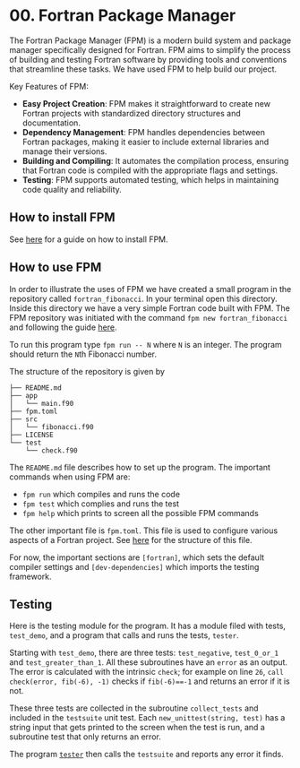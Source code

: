 # 00. Fortran Package Manager

The Fortran Package Manager (FPM) is a modern build system and package manager specifically designed for Fortran. 
FPM aims to simplify the process of building and testing Fortran software by providing tools and conventions that streamline these tasks.
We have used FPM to help build our project.

Key Features of FPM:
  * **Easy Project Creation**: FPM makes it straightforward to create new Fortran projects with standardized directory structures and documentation.
  * **Dependency Management**: FPM handles dependencies between Fortran packages, making it easier to include external libraries and manage their versions.
  * **Building and Compiling**: It automates the compilation process, ensuring that Fortran code is compiled with the appropriate flags and settings.
  * **Testing**: FPM supports automated testing, which helps in maintaining code quality and reliability.


## How to install FPM

See [here](https://fpm.fortran-lang.org/install/index.html) for a guide on how to install FPM. 

## How to use FPM

In order to illustrate the uses of FPM we have created a small program in the repository called `fortran_fibonacci`. In your terminal open this directory. Inside this directory we have a very simple Fortran code built with FPM. The FPM repository was initiated with the command `fpm new fortran_fibonacci` and following the guide [here](https://fpm.fortran-lang.org/tutorial/hello-fpm.html). 

To run this program type `fpm run -- N` where `N` is an integer. The program should return the `N`th Fibonacci number.

The structure of the repository is given by
```
├── README.md
├── app
│   └── main.f90
├── fpm.toml
├── src
│   └── fibonacci.f90
├── LICENSE
└── test
    └── check.f90
```
The `README.md` file describes how to set up the program.
The important commands when using FPM are: 
  - `fpm run` which compiles and runs the code
  - `fpm test` which complies and runs the test
  - `fpm help` which prints to screen all the possible FPM commands

The other important file is `fpm.toml`. This file is used to configure various aspects of a Fortran project. See [here](https://github.com/ImperialCollegeLondon/ReCoDE-Solving-Singular-PDEs-in-Fortran/blob/main/fortran_fibonacci/fpm.toml) for the structure of this file. 

For now, the important sections are `[fortran]`, which sets the default compiler settings and `[dev-dependencies]` which imports the testing framework.


## Testing

Here is the testing module for the program. It has a module filed with tests, `test_demo`, and a program that calls and runs the tests, `tester`.

Starting with `test_demo`, there are three tests: `test_negative`, `test_0_or_1` and `test_greater_than_1`. All these subroutines have an `error` as an output. The error is calculated with the intrinsic `check`; for example on line `26`, `call check(error, fib(-6), -1)` checks if `fib(-6)==-1` and returns an error if it is not.

These three tests are collected in the subroutine `collect_tests` and included in the `testsuite` unit test. Each `new_unittest(string, test)` has a string input that gets printed to the screen when the test is run, and a subroutine test that only returns an error. 

The program [`tester`](https://github.com/ImperialCollegeLondon/ReCoDE-Solving-Singular-PDEs-in-Fortran/tree/main/fortran_fibonacci/test) then calls the `testsuite` and reports any error it finds. 






